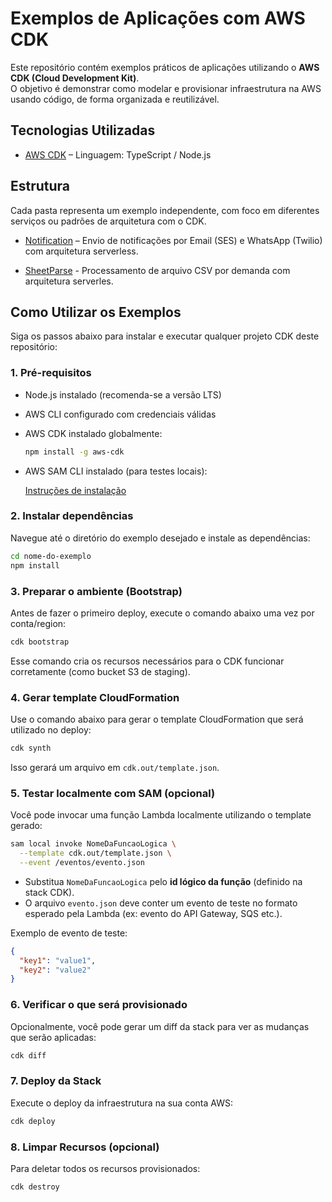 # Exemplos de Aplicações com AWS CDK

Este repositório contém exemplos práticos de aplicações utilizando o **AWS CDK (Cloud Development Kit)**.  
O objetivo é demonstrar como modelar e provisionar infraestrutura na AWS usando código, de forma organizada e reutilizável.

## Tecnologias Utilizadas

- [AWS CDK](https://aws.amazon.com/cdk/) – Linguagem: TypeScript / Node.js

## Estrutura

Cada pasta representa um exemplo independente, com foco em diferentes serviços ou padrões de arquitetura com o CDK.

- [Notification](./notification) – Envio de notificações por Email (SES) e WhatsApp (Twilio) com arquitetura serverless.

- [SheetParse](./sheet-parse/) - Processamento de arquivo CSV por demanda com arquitetura
serverles.

## Como Utilizar os Exemplos

Siga os passos abaixo para instalar e executar qualquer projeto CDK deste repositório:

### 1. Pré-requisitos

- Node.js instalado (recomenda-se a versão LTS)
- AWS CLI configurado com credenciais válidas
- AWS CDK instalado globalmente:
  
  ```bash
  npm install -g aws-cdk
  ```

- AWS SAM CLI instalado (para testes locais):
  
  [Instruções de instalação](https://docs.aws.amazon.com/serverless-application-model/latest/developerguide/install-sam-cli.html)

### 2. Instalar dependências

Navegue até o diretório do exemplo desejado e instale as dependências:

```bash
cd nome-do-exemplo
npm install
```

### 3. Preparar o ambiente (Bootstrap)

Antes de fazer o primeiro deploy, execute o comando abaixo uma vez por conta/region:

```bash
cdk bootstrap
```

Esse comando cria os recursos necessários para o CDK funcionar corretamente (como bucket S3 de staging).

### 4. Gerar template CloudFormation

Use o comando abaixo para gerar o template CloudFormation que será utilizado no deploy:

```bash
cdk synth
```

Isso gerará um arquivo em `cdk.out/template.json`.

### 5. Testar localmente com SAM (opcional)

Você pode invocar uma função Lambda localmente utilizando o template gerado:

```bash
sam local invoke NomeDaFuncaoLogica \
  --template cdk.out/template.json \
  --event /eventos/evento.json
```

- Substitua `NomeDaFuncaoLogica` pelo **id lógico da função** (definido na stack CDK).
- O arquivo `evento.json` deve conter um evento de teste no formato esperado pela Lambda (ex: evento do API Gateway, SQS etc.).

Exemplo de evento de teste:

```json
{
  "key1": "value1",
  "key2": "value2"
}
```

### 6. Verificar o que será provisionado

Opcionalmente, você pode gerar um diff da stack para ver as mudanças que serão aplicadas:

```bash
cdk diff
```

### 7. Deploy da Stack

Execute o deploy da infraestrutura na sua conta AWS:

```bash
cdk deploy
```

### 8. Limpar Recursos (opcional)

Para deletar todos os recursos provisionados:

```bash
cdk destroy
```
